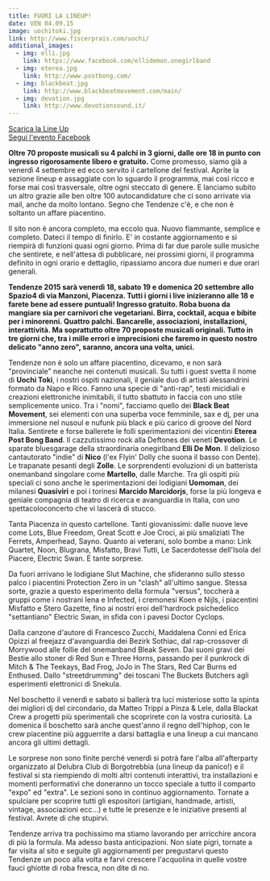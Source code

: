 ```yaml
---
title: FUORI LA LINE­UP!
date: VEN 04.09.15
image: uochitoki.jpg
link: http://www.fiscerprais.com/uochi/
additional_images:
  - img: elli.jpg
    link: https://www.facebook.com/ellidemon.onegirlband
  - img: eterea.jpg
    link: http://www.postbong.com/
  - img: blackbeat.jpg
    link: http://www.blackbeatmovement.com/main/
  - img: devotion.jpg
    link: http://www.devotionsound.it/
---
```


<a href="/pdf/lista_band.pdf" target="_blank">Scarica la Line Up</a>  
<a href="https://www.facebook.com/events/461045754071467/" target="_blank">Segui l'evento Facebook</a>

**Oltre 70 proposte musicali su 4 palchi in 3 giorni, dalle ore 18 in punto con ingresso rigorosamente libero e gratuito.** Come promesso, siamo già a venerdì 4 settembre ed ecco servito il cartellone del festival. Aprite la sezione line­up e assaggiate con lo sguardo il programma, mai così ricco e forse mai così trasversale, oltre ogni steccato di genere. E lanciamo subito un altro grazie alle ben oltre 100 auto­candidature che ci sono arrivate via mail, anche da molto lontano. Segno che Tendenze c'è, e che non è soltanto un affare piacentino.

Il sito non è ancora completo, ma eccolo qua. Nuovo fiammante, semplice e completo. Dateci il tempo di finirlo. E' in costante aggiornamento e si riempirà di funzioni quasi ogni giorno. Prima di far due parole sulle musiche che sentirete, e nell'attesa di pubblicare, nei prossimi giorni, il programma definito in ogni orario e dettaglio, ripassiamo ancora due numeri e due orari generali.

**Tendenze 2015 sarà venerdì 18, sabato 19 e domenica 20 settembre allo Spazio4 di via Manzoni, Piacenza. Tutti i giorni i live inizieranno alle 18 e farete bene ad essere puntuali! Ingresso gratuito. Roba buona da mangiare sia per carnivori che vegetariani. Birra, cocktail, acqua e bibite per i minorenni. Quattro palchi. Bancarelle, associazioni, installazioni, interattività. Ma soprattutto oltre 70 proposte musicali originali. Tutto in tre giorni che, tra i mille errori e imprecisioni che faremo in questo nostro delicato "anno zero", saranno, ancora una volta, unici.**

Tendenze non è solo un affare piacentino, dicevamo, e non sarà "provinciale" neanche nei contenuti musicali. Su tutti i guest svetta il nome di **Uochi Toki**, i nostri ospiti nazionali, il geniale duo di artisti alessandrini formato da Napo e Rico. Fanno una specie di "anti-rap", testi micidiali e creazioni elettroniche inimitabili, il tutto sbattuto in faccia con uno stile semplicemente unico. Tra i "nomi", facciamo quello dei **Black Beat Movement**, sei elementi con una superba voce femminile, sax e dj, per una immersione nel nu­soul e nu­funk più black e più carico di groove del Nord Italia. Sentirete e forse ballerete le folli sperimentazioni dei vicentini **Eterea Post Bong Band**. Il cazzutissimo rock alla Deftones dei veneti **Devotion**. Le sparate blues­garage della straordinaria one­girl­band **Elli De Mon**. Il delizioso cantautorato "indie" di **Nico** (l'ex Flyin' Dolly che suona il basso con Dente). Le trapanate pesanti degli **Zolle**. Le sorprendenti evoluzioni di un batterista one­man­band singolare come **Martello**, dalle Marche. Tra gli ospiti più speciali ci sono anche le sperimentazioni dei lodigiani **Uomoman**, dei milanesi **Quasiviri** e poi i torinesi **Marcido Marcidorjs**, forse la più longeva e geniale compagnia di teatro di ricerca e avanguardia in Italia, con uno spettacolo­concerto che vi lascerà di stucco.

Tanta Piacenza in questo cartellone. Tanti giovanissimi: dalle nuove leve come Lots, Blue Freedom, Great Scott e Joe Croci, ai più smaliziati The Ferrets, Amperhead, Sayno. Quanto ai veterani, solo bombe a mano: Link Quartet, Noon, Blugrana, Misfatto, Bravi Tutti, Le Sacerdotesse dell'Isola del Piacere, Electric Swan. E tante sorprese.

Da fuori arrivano le lodigiane Slut Machine, che sfideranno sullo stesso palco i piacentini Protection Zero in un "clash" all'ultimo sangue. Stessa sorte, grazie a questo esperimento della formula "versus", toccherà a gruppi come i nostrani Iena e Infected, i cremonesi Koen e Nijls, i piacentini Misfatto e Stero Gazette, fino ai nostri eroi dell'hard­rock psichedelico "settantiano" Electric Swan, in sfida con i pavesi Doctor Cyclops.

Dalla canzone d'autore di Francesco Zucchi, Maddalena Conni ed Erica Opizzi al free­jazz d'avanguardia dei Bezirk Sothiac, dal rap-crossover di Morrywood alle follie del one­man­band Bleak Seven. Dai suoni gravi dei Bestie allo stoner di Red Sun e Three Horns, passando per il punk­rock di Mitch & The Teekays, Bad Frog, Jo­Jo in The Stars, Red Car Burns ed Enthused. Dallo "street­drumming" dei toscani The Buckets Butchers agli esperimenti elettronici di Snekula.

Nel boschetto il venerdì e sabato si ballerà tra luci misteriose sotto la spinta dei migliori dj del circondario, da Matteo Trippi a Pinza & Lele, dalla Blackat Crew a progetti più sperimentali che scoprirete con la vostra curiosità. La domenica il boschetto sarà anche quest'anno il regno dell'hip­hop, con le crew piacentine più agguerrite a darsi battaglia e una line­up a cui mancano ancora gli ultimi dettagli.

Le sorprese non sono finite perché venerdì si potrà fare l'alba all'after­party organizzato al Delubra Club di Borgotrebbia (una line­up da panico!) e il festival si sta riempiendo di molti altri contenuti interattivi, tra installazioni e momenti performativi che doneranno un tocco speciale a tutto il comparto "expo" ed "extra". Le sezioni sono in continuo aggiornamento. Tornate a spulciare per scoprire tutti gli espositori (artigiani, handmade, artisti, vintage, associazioni ecc...) e tutte le presenze e le iniziative presenti al festival. Avrete di che stupirvi.

Tendenze arriva tra pochissimo ma stiamo lavorando per arricchire ancora di più la formula. Ma adesso basta anticipazioni. Non siate pigri, tornate a far visita al sito e seguite gli aggiornamenti per pregustarvi questo Tendenze un poco alla volta e farvi crescere l'acquolina in quelle vostre fauci ghiotte di roba fresca, non dite di no.
